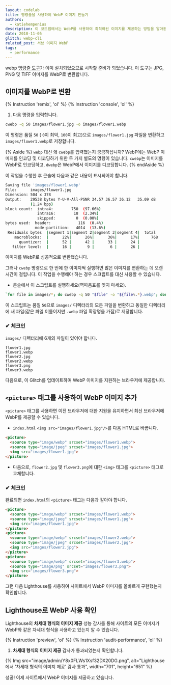 ```yaml
---
layout: codelab
title: 명령줄을 사용하여 WebP 이미지 만들기
authors:
  - katiehempenius
description: 이 코드랩에서는 WebP를 사용하여 최적화된 이미지를 제공하는 방법을 알아봅니다.
date: 2018-11-05
glitch: webp-cli
related_post: 서브 이미지 WebP
tags:
  - performance
---
```


webp <a href="https://developers.google.com/speed/webp/docs/precompiled">명령줄 도구</a>가 이미 설치되었으므로 시작할 준비가 되었습니다. 이 도구는 JPG, PNG 및 TIFF 이미지를 WebP로 변환합니다.

## 이미지를 WebP로 변환

{% Instruction 'remix', 'ol' %} {% Instruction 'console', 'ol' %}

1. 다음 명령을 입력합니다.

```bash
cwebp -q 50 images/flower1.jpg -o images/flower1.webp
```

이 명령은 품질 `50` ( `0`이 최악, `100`이 최고)으로 `images/flower1.jpg` 파일을 변환하고 `images/flower1.webp`로 저장합니다.

{% Aside %} `webp` 대신 왜  `cwebp`를 입력했는지 궁금하십니까? WebP에는 WebP 이미지를 인코딩 및 디코딩하기 위한 두 가지 별도의 명령이 있습니다. `cwebp`는 이미지를 WebP로 인코딩하고, `dwebp`은 WebP에서 이미지를 디코딩합니다. {% endAside %}

이 작업을 수행한 후 콘솔에 다음과 같은 내용이 표시되어야 합니다.

```bash
Saving file 'images/flower1.webp'
File:      images/flower1.jpg
Dimension: 504 x 378
Output:    29538 bytes Y-U-V-All-PSNR 34.57 36.57 36.12   35.09 dB
           (1.24 bpp)
block count:  intra4:        750  (97.66%)
              intra16:        18  (2.34%)
              skipped:         0  (0.00%)
bytes used:  header:            116  (0.4%)
             mode-partition:   4014  (13.6%)
 Residuals bytes  |segment 1|segment 2|segment 3|segment 4|  total
    macroblocks:  |      22%|      26%|      36%|      17%|     768
      quantizer:  |      52 |      42 |      33 |      24 |
   filter level:  |      16 |       9 |       6 |      26 |
```

이미지를 WebP로 성공적으로 변환했습니다.

그러나 `cwebp` 명령으로 한 번에 한 이미지씩 실행하면 많은 이미지를 변환하는 데 오랜 시간이 걸립니다. 이 작업을 수행해야 하는 경우 스크립트를 대신 사용할 수 있습니다.

- 콘솔에서 이 스크립트를 실행하세요(역따옴표를 잊지 마세요).

```bash
`for file in images/*; do cwebp -q 50 "$file" -o "${file%.*}.webp"; done`
```

이 스크립트는 품질 `50`으로 `images/` 디렉터리의 모든 파일을 변환하고 동일한 디렉터리에 새 파일(같은 파일 이름이지만 `.webp` 파일 확장명을 가짐)로 저장합니다.

### ✔︎ 체크인

`images/` 디렉터리에 6개의 파일이 있어야 합니다.

```shell
flower1.jpg
flower1.webp
flower2.jpg
flower2.webp
flower3.png
flower3.webp
```

다음으로, 이 Glitch를 업데이트하여 WebP 이미지를 지원하는 브라우저에 제공합니다.

## `<picture>` 태그를 사용하여 WebP 이미지 추가

`<picture>` 태그를 사용하면 이전 브라우저에 대한 지원을 유지하면서 최신 브라우저에 WebP를 제공할 수 있습니다.

- `index.html` `<img src="images/flower1.jpg"/>`를 다음 HTML로 바꿉니다.

```html
<picture>
  <source type="image/webp" srcset="images/flower1.webp">
  <source type="image/jpeg" srcset="images/flower1.jpg">
  <img src="images/flower1.jpg">
</picture>
```

- 다음으로, `flower2.jpg` 및 `flower3.png`에 대한 `<img>` 태그를 `<picture>` 태그로 교체합니다.

### ✔︎ 체크인

완료되면 `index.html`의 `<picture>` 태그는 다음과 같아야 합니다.

```html
<picture>
  <source type="image/webp" srcset="images/flower1.webp">
  <source type="image/jpeg" srcset="images/flower1.jpg">
  <img src="images/flower1.jpg">
</picture>
<picture>
  <source type="image/webp" srcset="images/flower2.webp">
  <source type="image/jpeg" srcset="images/flower2.jpg">
  <img src="images/flower2.jpg">
</picture>
<picture>
  <source type="image/webp" srcset="images/flower3.webp">
  <source type="image/png" srcset="images/flower3.png">
  <img src="images/flower3.png">
</picture>
```

그런 다음 Lighthouse를 사용하여 사이트에서 WebP 이미지를 올바르게 구현했는지 확인합니다.

## Lighthouse로 WebP 사용 확인

Lighthouse의 **차세대 형식의 이미지 제공** 성능 감사를 통해 사이트의 모든 이미지가 WebP와 같은 차세대 형식을 사용하고 있는지 알 수 있습니다.

{% Instruction 'preview', 'ol' %} {% Instruction 'audit-performance', 'ol' %}

1. **차세대 형식의 이미지 제공** 감사가 통과되었는지 확인합니다.

{% Img src="image/admin/Y8x0FLWs1Xsf32DX20DG.png", alt="Lighthouse에서 '차세대 형식의 이미지 제공' 감사 통과", width="701", height="651" %}

성공! 이제 사이트에서 WebP 이미지를 제공하고 있습니다.
